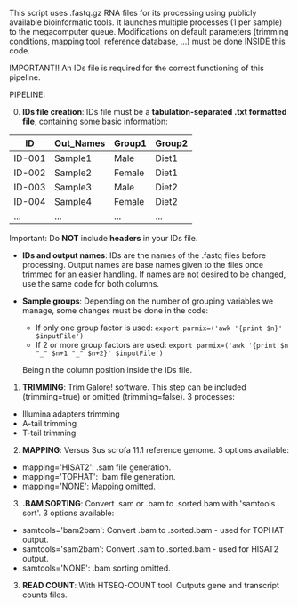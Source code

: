 This script uses .fastq.gz RNA files for its processing using publicly available bioinformatic tools. It launches multiple processes (1 per sample) to the megacomputer queue. Modifications on default parameters (trimming conditions, mapping tool, reference database, ...) must be done INSIDE this code.

IMPORTANT!! An IDs file is required for the correct functioning of this pipeline.

PIPELINE:

0) **IDs file creation**: IDs file must be a **tabulation-separated .txt formatted file**, containing some basic information:

|ID      |Out_Names |Group1 |Group2 |
|--------|----------|-------|-------|
|ID-001  |Sample1   |Male   |Diet1  |
|ID-002  |Sample2   |Female |Diet1  |
|ID-003  |Sample3   |Male   |Diet2  |
|ID-004  |Sample4   |Female |Diet2  |
|...     |...       |...    |...    |

Important: Do **NOT** include **headers** in your IDs file.

- **IDs and output names**: IDs are the names of the .fastq files before processing. Output names are base names given to the files once trimmed for an easier handling. If names are not desired to be changed, use the same code for both columns.
- **Sample groups**: Depending on the number of grouping variables we manage, some changes must be done in the code:
  - If only one group factor is used: `export parmix=('awk '{print $n}' $inputFile')`
  - If 2 or more group factors are used: `export parmix=('awk '{print $n "_" $n+1 "_" $n+2}' $inputFile')`
  
  Being n the column position inside the IDs file.

1) **TRIMMING**: Trim Galore! software. This step can be included (trimming=true) or omitted (trimming=false). 3 processes:
- Illumina adapters trimming
- A-tail trimming
- T-tail trimming

2) **MAPPING**: Versus Sus scrofa 11.1 reference genome. 3 options available:
- mapping='HISAT2': .sam file generation.
- mapping='TOPHAT': .bam file generation.
- mapping='NONE': Mapping omitted.

3) **.BAM SORTING**: Convert .sam or .bam to .sorted.bam with 'samtools sort'. 3 options available:
- samtools='bam2bam': Convert .bam to .sorted.bam - used for TOPHAT output.
- samtools='sam2bam': Convert .sam to .sorted.bam - used for HISAT2 output.
- samtools='NONE': .bam sorting omitted.

3) **READ COUNT**: With HTSEQ-COUNT tool. Outputs gene and transcript counts files.

